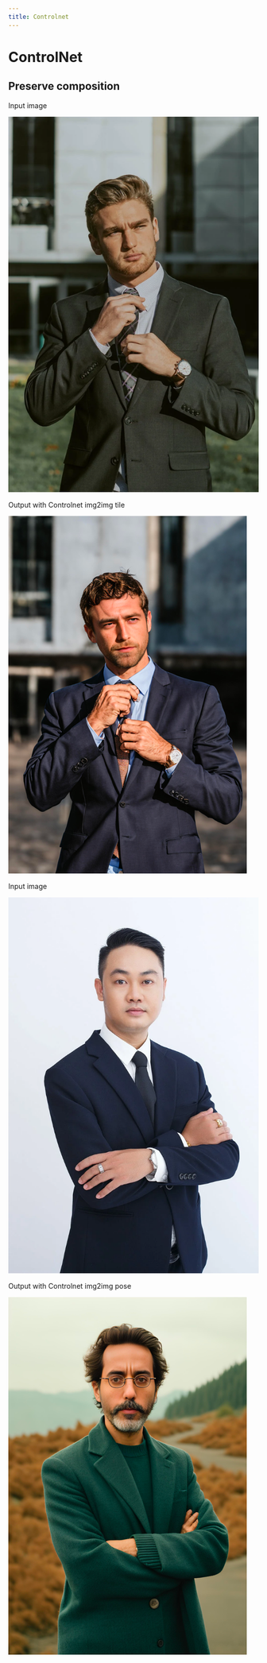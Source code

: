 ```yaml
---
title: Controlnet
---
```


# ControlNet 
## Preserve composition

<div style={{ display: "grid", 'grid-template-columns': '1fr 1fr', gap: '1.5rem' }}>
<div>
<figcaption>Input image</figcaption>

![source.png](./img/controlnet-input.jpeg)
</div>

<div>
<figcaption>Output with Controlnet img2img tile</figcaption>

![generated.png](./img/controlnet-output.png)
</div>

<div>
<figcaption>Input image</figcaption>

![source.png](./img/controlnet-input2.jpeg)
</div>

<div>
<figcaption>Output with Controlnet img2img pose</figcaption>

![generated.png](./img/controlnet-output2.png)
</div>
</div>
